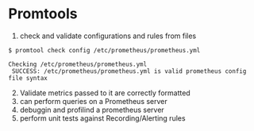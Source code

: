 # Promtools
1. check and validate configurations and rules from files
```
$ promtool check config /etc/prometheus/prometheus.yml

Checking /etc/prometheus/prometheus.yml
 SUCCESS: /etc/prometheus/prometheus.yml is valid prometheus config file syntax
```
2. Validate metrics passed to it are correctly formatted
3. can perform queries on a Prometheus server
4. debuggin and profilind a prometheus server
5. perform unit tests against Recording/Alerting rules